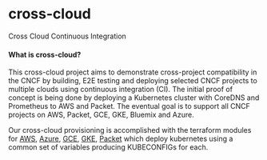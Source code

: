 # cross-cloud
Cross Cloud Continuous Integration

#### What is cross-cloud?

This cross-cloud project aims to demonstrate cross-project compatibility in the CNCF by building, E2E testing and deploying selected CNCF projects to multiple clouds using continuous integration (CI).  The initial proof of concept is being done by deploying a Kubernetes cluster with CoreDNS and Prometheus to AWS and Packet. The eventual goal is to support all CNCF projects on AWS, Packet, GCE, GKE, Bluemix and Azure.

Our cross-cloud provisioning is accomplished with the terraform modules for [AWS](./aws), [Azure](./azure), [GCE](./gce), [GKE](./gke), [Packet](./packet) which deploy kubernetes using a common set of variables producing KUBECONFIGs for each.

